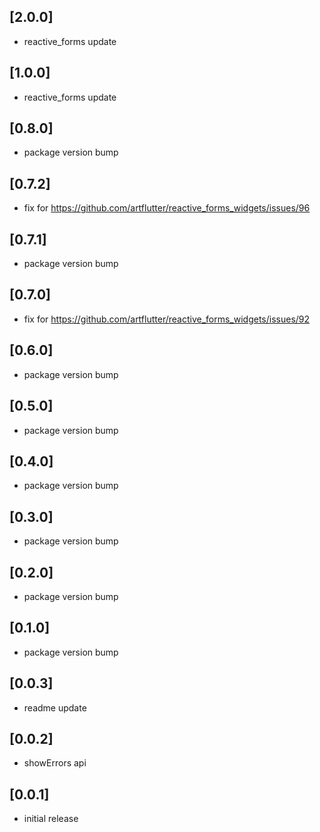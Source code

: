 ## [2.0.0]
* reactive_forms update

## [1.0.0]
* reactive_forms update

## [0.8.0]
* package version bump

## [0.7.2]
* fix for https://github.com/artflutter/reactive_forms_widgets/issues/96

## [0.7.1]
* package version bump

## [0.7.0]
* fix for https://github.com/artflutter/reactive_forms_widgets/issues/92

## [0.6.0]
* package version bump

## [0.5.0]
* package version bump

## [0.4.0]
* package version bump

## [0.3.0]
* package version bump

## [0.2.0]
* package version bump

## [0.1.0]
* package version bump

## [0.0.3]
* readme update

## [0.0.2]
* showErrors api

## [0.0.1]
* initial release